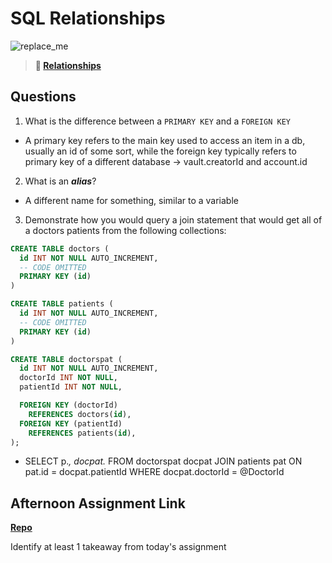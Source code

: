 # SQL Relationships

![replace_me](https://codeworks.blob.core.windows.net/public/assets/img/illustrations/placeholder.svg)

> **📖 [Relationships](https://codeworksacademy.com/fs-student-guide/resources/wk11/02-MySQL-Relationships)**

## Questions

1. What is the difference between a `PRIMARY KEY` and a `FOREIGN KEY`

- A primary key refers to the main key used to access an item in a db, usually an id of some sort, while the foreign key typically refers to primary key of a different database -> vault.creatorId and account.id

2. What is an ***alias***?

- A different name for something, similar to a variable

3. Demonstrate how you would query a join statement that would get all of a doctors patients from the following collections:

```SQL
CREATE TABLE doctors (
  id INT NOT NULL AUTO_INCREMENT,
  -- CODE OMITTED
  PRIMARY KEY (id)
)

CREATE TABLE patients (
  id INT NOT NULL AUTO_INCREMENT,
  -- CODE OMITTED
  PRIMARY KEY (id)
)

CREATE TABLE doctorspat (
  id INT NOT NULL AUTO_INCREMENT,
  doctorId INT NOT NULL,
  patientId INT NOT NULL,

  FOREIGN KEY (doctorId)
    REFERENCES doctors(id),
  FOREIGN KEY (patientId)
    REFERENCES patients(id),
);
```
- SELECT p.*, docpat.* FROM doctorspat docpat JOIN patients pat ON pat.id = docpat.patientId WHERE docpat.doctorId = @DoctorId


## Afternoon Assignment Link

**[Repo](https://github.com/zroes/<ASSIGNMENT_REPO>)**

Identify at least 1 takeaway from today's assignment

